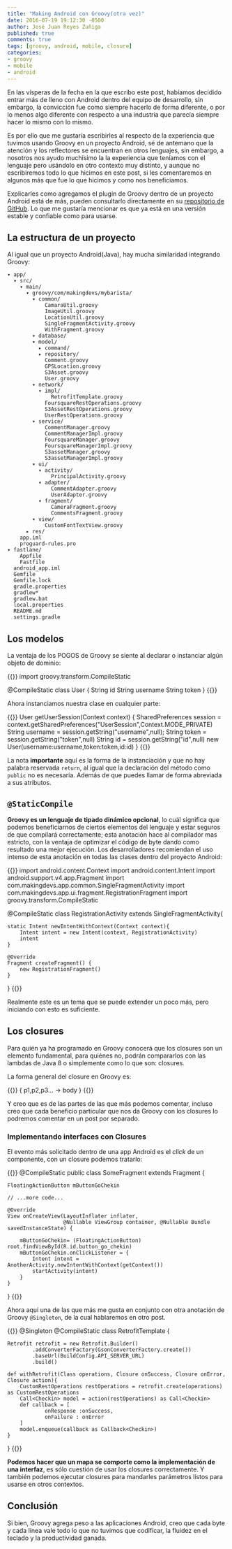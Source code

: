 ```yaml
---
title: "Making Android con Groovy(otra vez)"
date: 2016-07-19 19:12:30 -0500
author: José Juan Reyes Zuñiga
published: true
comments: true
tags: [groovy, android, mobile, closure]
categories:
- groovy
- mobile
- android
---
```


En las vísperas de la fecha en la que escribo este post, habíamos decidido entrar más de lleno con Android dentro del equipo de desarrollo, sin embargo, la convicción fue como siempre hacerlo de forma diferente, o por lo menos algo diferente con respecto a una industria que parecía siempre hacer lo mismo con lo mismo.

Es por ello que me gustaría escribirles al respecto de la experiencia que tuvimos usando Groovy en un proyecto Android, sé de antemano que la atención y los reflectores se encuentran en otros lenguajes, sin embargo, a nosotros nos ayudo muchísimo la  la experiencia que teníamos con el lenguaje pero usándolo en otro contexto muy distinto, y aunque no escribiremos todo lo que hicimos en este post, si les comentaremos en algunos más que fue lo que hicimos y como nos beneficiamos.

Explicarles como agregamos el plugin de Groovy dentro de un proyecto Android está de más, pueden consultarlo directamente en su [repositorio de GitHub][1]. Lo que me gustaría mencionar es que ya está en una versión estable y confiable como para usarse.

<!-- more -->

## La estructura de un proyecto

Al igual que un proyecto Android(Java), hay mucha similaridad integrando Groovy:

```plain
▾ app/
  ▾ src/
    ▾ main/
      ▾ groovy/com/makingdevs/mybarista/
        ▾ common/
            CamaraUtil.groovy
            ImageUtil.groovy
            LocationUtil.groovy
            SingleFragmentActivity.groovy
            WithFragment.groovy
        ▾ database/
        ▾ model/
          ▸ command/
          ▸ repository/
            Comment.groovy
            GPSLocation.groovy
            S3Asset.groovy
            User.groovy
        ▾ network/
          ▾ impl/
              RetrofitTemplate.groovy
            FoursquareRestOperations.groovy
            S3AssetRestOperations.groovy
            UserRestOperations.groovy
        ▾ service/
            CommentManager.groovy
            CommentManagerImpl.groovy
            FoursquareManager.groovy
            FoursquareManagerImpl.groovy
            S3assetManager.groovy
            S3assetManagerImpl.groovy
        ▾ ui/
          ▾ activity/
              PrincipalActivity.groovy
          ▾ adapter/
              CommentAdapter.groovy
              UserAdapter.groovy
          ▾ fragment/
              CameraFragment.groovy
              CommentsFragment.groovy
        ▾ view/
            CustomFontTextView.groovy
      ▸ res/
    app.iml
    proguard-rules.pro
▾ fastlane/
    Appfile
    Fastfile
  android_app.iml
  Gemfile
  Gemfile.lock
  gradle.properties
  gradlew*
  gradlew.bat
  local.properties
  README.md
  settings.gradle
```

## Los modelos

La ventaja de los POGOS de Groovy se siente al declarar o instanciar algún objeto de dominio:

{{<highlight groovy>}}
import groovy.transform.CompileStatic

@CompileStatic
class User {
    String id
    String username
    String token
}
{{</highlight>}}

Ahora instanciamos nuestra clase en cualquier parte:

{{<highlight groovy>}}
User getUserSession(Context context) {
    SharedPreferences session = context.getSharedPreferences("UserSession",Context.MODE_PRIVATE)
    String username = session.getString("username",null);
    String token = session.getString("token",null)
    String id = session.getString("id",null)
    new User(username:username,token:token,id:id)
}
{{</highlight>}}

La nota **importante** aquí es la forma de la instanciación y que no hay palabra reservada `return`, al igual que la declaración del método como `public` no es necesaria. Además de que puedes llamar de forma abreviada a sus atributos.

## `@StaticCompile`

**Groovy es un lenguaje de tipado dinámico opcional**, lo cuál significa que podemos beneficiarnos de ciertos elementos del lenguaje y estar seguros de que compilará correctamente; esta anotación hace al compilador mas estricto, con la ventaja de optimizar el código de byte dando como resultado una mejor ejecución. Los desarrolladores recomiendan el uso intenso de esta anotación en todas las clases dentro del proyecto Android:

{{<highlight groovy>}}
import android.content.Context
import android.content.Intent
import android.support.v4.app.Fragment
import com.makingdevs.app.common.SingleFragmentActivity
import com.makingdevs.app.ui.fragment.RegistrationFragment
import groovy.transform.CompileStatic

@CompileStatic
class RegistrationActivity extends SingleFragmentActivity{

    static Intent newIntentWithContext(Context context){
        Intent intent = new Intent(context, RegistrationActivity)
        intent
    }

    @Override
    Fragment createFragment() {
        new RegistrationFragment()
    }
}
{{</highlight>}}

Realmente este es un tema que se puede extender un poco más, pero iniciando con esto es suficiente.

## Los closures

Para quién ya ha programado en Groovy conocerá que los closures son un elemento fundamental, para quiénes no, podrán compararlos con las lambdas de Java 8 o simplemente como lo que son: closures.

La forma general del closure en Groovy es:

{{<highlight groovy>}}
{ p1,p2,p3... -> body }
{{</highlight>}}

Y creo que es de las partes de las que más podemos comentar, incluso creo que cada beneficio particular que nos da Groovy con los closures lo podremos comentar en un post por separado.

### Implementando interfaces con Closures

El evento más solicitado dentro de una app Android es el _click_ de un componente, con un closure podemos tratarlo:

{{<highlight groovy>}}
@CompileStatic
public class SomeFragment extends Fragment {

    FloatingActionButton mButtonGoChekin

    // ...more code...

    @Override
    View onCreateView(LayoutInflater inflater,
                      @Nullable ViewGroup container, @Nullable Bundle savedInstanceState) {

        mButtonGoChekin= (FloatingActionButton) root.findViewById(R.id.button_go_chekin)
        mButtonGoChekin.onClickListener = {
            Intent intent = AnotherActivity.newIntentWithContext(getContext())
            startActivity(intent)
        }
    }
}
{{</highlight>}}

Ahora aquí una de las que más me gusta en conjunto con otra anotación de Groovy `@Singleton`, de la cual hablaremos en otro post.

{{<highlight groovy>}}
@Singleton
@CompileStatic
class RetrofitTemplate {

    Retrofit retrofit = new Retrofit.Builder()
            .addConverterFactory(GsonConverterFactory.create())
            .baseUrl(BuildConfig.API_SERVER_URL)
            .build()

    def withRetrofit(Class operations, Closure onSuccess, Closure onError, Closure action){
        CustomRestOperations restOperations = retrofit.create(operations) as CustomRestOperations
        Call<Checkin> model = action(restOperations) as Call<Checkin>
        def callback = [
                onResponse :onSuccess,
                onFailure : onError
        ]
        model.enqueue(callback as Callback<Checkin>)
    }
}
{{</highlight>}}

**Podemos hacer que un mapa se comporte como la implementación de una interfaz**, es sólo cuestión de usar los closures correctamente. Y también podemos ejecutar closures para mandarles parámetros listos para usarse en otros contextos.

## Conclusión

Si bien, Groovy agrega peso a las aplicaciones Android, creo que cada byte y cada línea vale todo lo que no tuvimos que codificar, la fluidez en el teclado y la productividad ganada.


[1]: https://github.com/groovy/groovy-android-gradle-plugin
